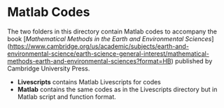 # Matlab Codes
The two folders in this directory contain Matlab codes to accompany the book
[*Mathematical Methods in the Earth and Environmental Sciences*]
(https://www.cambridge.org/us/academic/subjects/earth-and-environmental-science/earth-science-general-interest/mathematical-methods-earth-and-environmental-sciences?format=HB)
published by Cambridge University Press.

 * **Livescripts** contains Matlab Livescripts for codes
 * **Matlab** contains the same codes as in the Livescripts directory but in Matlab script and function format.



